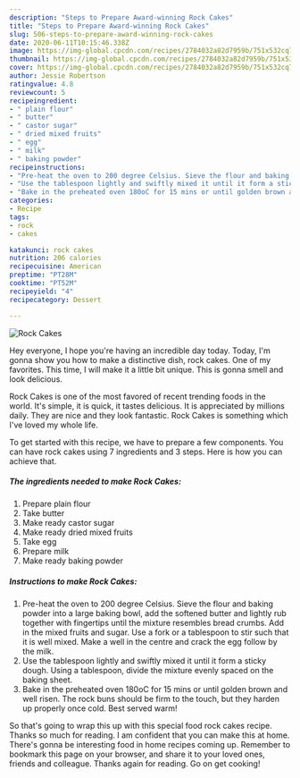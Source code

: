```yaml
---
description: "Steps to Prepare Award-winning Rock Cakes"
title: "Steps to Prepare Award-winning Rock Cakes"
slug: 506-steps-to-prepare-award-winning-rock-cakes
date: 2020-06-11T10:15:46.338Z
image: https://img-global.cpcdn.com/recipes/2784032a82d7959b/751x532cq70/rock-cakes-recipe-main-photo.jpg
thumbnail: https://img-global.cpcdn.com/recipes/2784032a82d7959b/751x532cq70/rock-cakes-recipe-main-photo.jpg
cover: https://img-global.cpcdn.com/recipes/2784032a82d7959b/751x532cq70/rock-cakes-recipe-main-photo.jpg
author: Jessie Robertson
ratingvalue: 4.8
reviewcount: 5
recipeingredient:
- " plain flour"
- " butter"
- " castor sugar"
- " dried mixed fruits"
- " egg"
- " milk"
- " baking powder"
recipeinstructions:
- "Pre-heat the oven to 200 degree Celsius. Sieve the flour and baking powder into a large baking bowl, add the softened butter and lightly rub together with fingertips until the mixture resembles bread crumbs. Add in the mixed fruits and sugar. Use a fork or a tablespoon to stir such that it is well mixed. Make a well in the centre and crack the egg follow by the milk."
- "Use the tablespoon lightly and swiftly mixed it until it form a sticky dough. Using a tablespoon, divide the mixture evenly spaced on the baking sheet."
- "Bake in the preheated oven 180oC for 15 mins or until golden brown and well risen. The rock buns should be firm to the touch, but they harden up properly once cold. Best served warm!"
categories:
- Recipe
tags:
- rock
- cakes

katakunci: rock cakes 
nutrition: 206 calories
recipecuisine: American
preptime: "PT28M"
cooktime: "PT52M"
recipeyield: "4"
recipecategory: Dessert

---
```



![Rock Cakes](https://img-global.cpcdn.com/recipes/2784032a82d7959b/751x532cq70/rock-cakes-recipe-main-photo.jpg)

Hey everyone, I hope you're having an incredible day today. Today, I'm gonna show you how to make a distinctive dish, rock cakes. One of my favorites. This time, I will make it a little bit unique. This is gonna smell and look delicious.



Rock Cakes is one of the most favored of recent trending foods in the world. It's simple, it is quick, it tastes delicious. It is appreciated by millions daily. They are nice and they look fantastic. Rock Cakes is something which I've loved my whole life.


To get started with this recipe, we have to prepare a few components. You can have rock cakes using 7 ingredients and 3 steps. Here is how you can achieve that.

<!--inarticleads1-->

##### The ingredients needed to make Rock Cakes:

1. Prepare  plain flour
1. Take  butter
1. Make ready  castor sugar
1. Make ready  dried mixed fruits
1. Take  egg
1. Prepare  milk
1. Make ready  baking powder




<!--inarticleads2-->

##### Instructions to make Rock Cakes:

1. Pre-heat the oven to 200 degree Celsius. Sieve the flour and baking powder into a large baking bowl, add the softened butter and lightly rub together with fingertips until the mixture resembles bread crumbs. Add in the mixed fruits and sugar. Use a fork or a tablespoon to stir such that it is well mixed. Make a well in the centre and crack the egg follow by the milk.
1. Use the tablespoon lightly and swiftly mixed it until it form a sticky dough. Using a tablespoon, divide the mixture evenly spaced on the baking sheet.
1. Bake in the preheated oven 180oC for 15 mins or until golden brown and well risen. The rock buns should be firm to the touch, but they harden up properly once cold. Best served warm!




So that's going to wrap this up with this special food rock cakes recipe. Thanks so much for reading. I am confident that you can make this at home. There's gonna be interesting food in home recipes coming up. Remember to bookmark this page on your browser, and share it to your loved ones, friends and colleague. Thanks again for reading. Go on get cooking!

